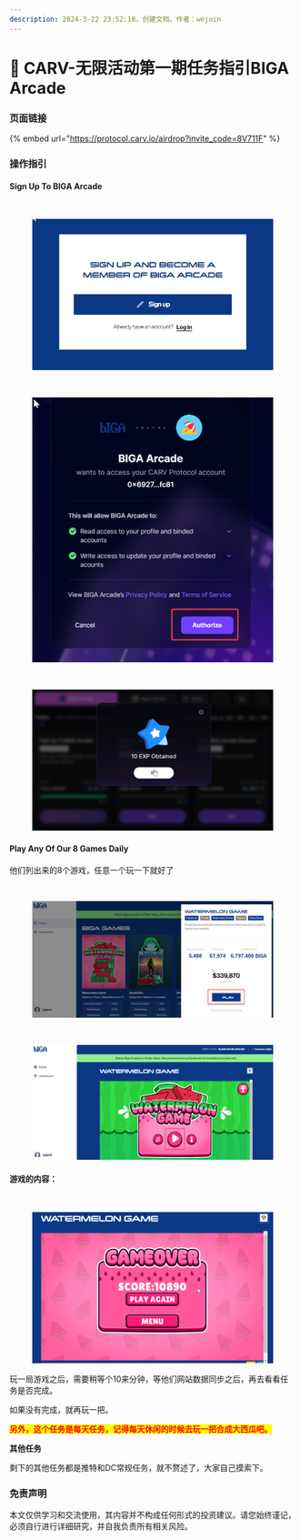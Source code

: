 ```yaml
---
description: 2024-3-22 23:52:18，创建文档。作者：wejoin
---
```


# 🚛 CARV-无限活动第一期任务指引BIGA Arcade

### 页面链接 <a href="#ye-mian-lian-jie" id="ye-mian-lian-jie"></a>

{% embed url="https://protocol.carv.io/airdrop?invite_code=8V711F" %}

### 操作指引 <a href="#cao-zuo-zhi-yin" id="cao-zuo-zhi-yin"></a>

#### **Sign Up To BIGA Arcade**

<figure><img src="https://airdrop.wejoinweb3.com/~gitbook/image?url=https%3A%2F%2Fi.imgur.com%2F1WS0CTj.png&#x26;width=768&#x26;dpr=4&#x26;quality=100&#x26;sign=3fea734e&#x26;sv=1" alt=""><figcaption></figcaption></figure>

<figure><img src="../.gitbook/assets/image (26).png" alt=""><figcaption></figcaption></figure>

<figure><img src="https://airdrop.wejoinweb3.com/~gitbook/image?url=https%3A%2F%2Fi.imgur.com%2FwfNA6TE.png&#x26;width=768&#x26;dpr=4&#x26;quality=100&#x26;sign=f4aabb1f&#x26;sv=1" alt=""><figcaption></figcaption></figure>

<figure><img src="../.gitbook/assets/image (30).png" alt=""><figcaption></figcaption></figure>

<figure><img src="https://airdrop.wejoinweb3.com/~gitbook/image?url=https%3A%2F%2Fi.imgur.com%2F11hGEsR.png&#x26;width=768&#x26;dpr=4&#x26;quality=100&#x26;sign=b75ce811&#x26;sv=1" alt=""><figcaption></figcaption></figure>

<figure><img src="../.gitbook/assets/image (32).png" alt=""><figcaption></figcaption></figure>



#### **Play Any Of Our 8 Games Daily**

他们列出来的8个游戏，任意一个玩一下就好了

<figure><img src="https://airdrop.wejoinweb3.com/~gitbook/image?url=https%3A%2F%2Fi.imgur.com%2F8v6Zoj5.png&#x26;width=768&#x26;dpr=4&#x26;quality=100&#x26;sign=1e1f3bf2&#x26;sv=1" alt=""><figcaption></figcaption></figure>

<figure><img src="../.gitbook/assets/image (36).png" alt=""><figcaption></figcaption></figure>

<figure><img src="https://airdrop.wejoinweb3.com/~gitbook/image?url=https%3A%2F%2Fi.imgur.com%2FM2j2nQn.png&#x26;width=768&#x26;dpr=4&#x26;quality=100&#x26;sign=7e7c88c4&#x26;sv=1" alt=""><figcaption></figcaption></figure>

<figure><img src="../.gitbook/assets/image (38).png" alt=""><figcaption></figcaption></figure>

#### 游戏的内容：

<figure><img src="https://airdrop.wejoinweb3.com/~gitbook/image?url=https%3A%2F%2Fi.imgur.com%2FlEsmANn.png&#x26;width=768&#x26;dpr=4&#x26;quality=100&#x26;sign=9dc77622&#x26;sv=1" alt=""><figcaption></figcaption></figure>

<figure><img src="../.gitbook/assets/image (39).png" alt=""><figcaption></figcaption></figure>

玩一局游戏之后，需要稍等个10来分钟，等他们网站数据同步之后，再去看看任务是否完成。

如果没有完成，就再玩一把。

<mark style="color:red;">**另外，这个任务是每天任务，记得每天休闲的时候去玩一把合成大西瓜吧。**</mark>

**其他任务**

剩下的其他任务都是推特和DC常规任务，就不赘述了，大家自己摸索下。

### 免责声明 <a href="#mian-ze-sheng-ming" id="mian-ze-sheng-ming"></a>

本文仅供学习和交流使用，其内容并不构成任何形式的投资建议。请您始终谨记，必须自行进行详细研究，并自我负责所有相关风险。
